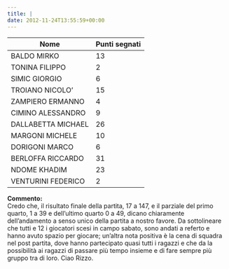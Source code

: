 ```yaml
---
title: |
date: 2012-11-24T13:55:59+00:00
---
```

| **Nome** | **Punti segnati** |
| -------- | ----------------- |
|BALDO MIRKO | 13 |
|TONINA FILIPPO | 2 |
|SIMIC GIORGIO | 6 |
|TROIANO NICOLO’ | 15 |
|ZAMPIERO ERMANNO | 4 |
|CIMINO ALESSANDRO | 9 |
|DALLABETTA MICHAEL | 26 |
|MARGONI MICHELE | 10 |
|DORIGONI MARCO | 6 |
|BERLOFFA RICCARDO | 31 |
|NDOME KHADIM | 23 |
|VENTURINI FEDERICO | 2 |

**Commento:**  
Credo che, il risultato finale della partita, 17 a 147, e il parziale del primo quarto, 1 a 39 e dell’ultimo quarto 0 a 49, dicano chiaramente dell’andamento a senso unico della partita a nostro favore. Da sottolineare che tutti e 12 i giocatori scesi in campo sabato, sono andati a referto e hanno avuto spazio per giocare; un’altra nota positiva è la cena di squadra nel post partita, dove hanno partecipato quasi tutti i ragazzi e che da la possibilità ai ragazzi di passare più tempo insieme e di fare sempre più gruppo tra di loro. Ciao Rizzo.